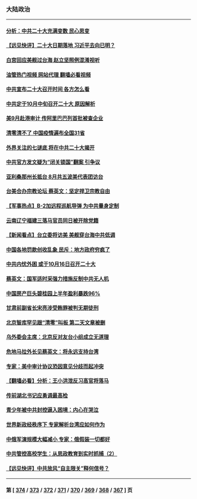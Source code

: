 ### 大陆政治
---
#### [分析：中共二十大充满变数 民心思变](../../pages/ncid277/n13813926.md?08310845) 
#### [【远见快评】二十大日期落地 习近平去向已明？](../../pages/ncid277/n13814073.md?08310845) 
#### [白宫回应美舰过台海 赵立坚照例混淆视听](../../pages/ncid277/n13814037.md?08310845) 
#### [油管热门视频 网站代理 翻墙必看视频](http://209.222.30.114:81/youtube.html?08310845)
#### [中共宣布二十大召开时间 各方怎么看](../../pages/ncid277/n13813989.md?08310845) 
#### [中共定于10月中旬召开二十大 原因解析](../../pages/ncid277/n13814018.md?08310845) 
#### [美9月赴港审计 传阿里巴巴列首批被查企业](../../pages/ncid277/n13813987.md?08310845) 
#### [清零清不了 中国疫情遍布全国31省](../../pages/ncid277/n13813867.md?08310845) 
#### [外界关注的七谜底 将在中共二十大揭开](../../pages/ncid277/n13813907.md?08310845) 
#### [中共官方发文疑为“闭关锁国”翻案 引争议](../../pages/ncid277/n13813766.md?08310845) 
#### [亚利桑那州长抵台 8月共五波美代表团访台](../../pages/ncid277/n13813826.md?08310845) 
#### [台美合办宗教论坛 蔡英文：坚定捍卫宗教自由](../../pages/ncid277/n13813822.md?08310845) 
#### [【军事热点】B-2加远程巡航导弹 为中共量身定制](../../pages/ncid277/n13813296.md?08310845) 
#### [云南辽宁福建三落马官员同日被开除党籍](../../pages/ncid277/n13813730.md?08310845) 
#### [【新闻看点】台立委将访美 美舰穿台海中共低调](../../pages/ncid277/n13813310.md?08310845) 
#### [中国各地罚款创收乱象 民斥：地方政府穷疯了](../../pages/ncid277/n13813735.md?08310845) 
#### [中共内忧外困 或于10月16日召开二十大](../../pages/ncid277/n13813765.md?08310845) 
#### [蔡英文：国军适时采强力措施反制中共无人机](../../pages/ncid277/n13813757.md?08310845) 
#### [中国房产巨头碧桂园上半年盈利暴跌96%](../../pages/ncid277/n13813700.md?08310845) 
#### [甘肃前副省长宋亮涉受贿罪被判无期徒刑](../../pages/ncid277/n13813699.md?08310845) 
#### [北京智库罕见跟“清零”叫板 第二天文章被删](../../pages/ncid277/n13813675.md?08310845) 
#### [乌外委会主席：北京反对友台小组成立无道理](../../pages/ncid277/n13813603.md?08310845) 
#### [危地马拉外长见蔡英文：将永远支持台湾](../../pages/ncid277/n13813624.md?08310845) 
#### [专家：美中审计协议恐因意见分歧而起冲突](../../pages/ncid277/n13813306.md?08310845) 
#### [【翻墙必看】分析：王小洪泄反习高官将落马](../../pages/ncid277/n13813522.md?08310845) 
#### [传前湖北书记应勇调最高检](../../pages/ncid277/n13813443.md?08310845) 
#### [青少年被中共封控逼入困境：内心在哭泣](../../pages/ncid277/n13813434.md?08310845) 
#### [世界新政经秩序下 专家解析台湾应如何作为](../../pages/ncid277/n13812997.md?08310845) 
#### [中俄军演规模大幅减小 专家：俄假装一切都好](../../pages/ncid277/n13813314.md?08310845) 
#### [中共管控高校学生：从思政教育到实时抓捕（2）](../../pages/ncid277/n13811640.md?08310845) 
#### [【远见快评】中共放风“自主限关”释何信号？](../../pages/ncid277/n13813366.md?08310845) 

---
#### 第 [ [374](./374.md?08310845) / [373](./373.md?08310845) / [372](./372.md?08310845) / [371](./371.md?08310845) / [370](./370.md?08310845) / [369](./369.md?08310845) / [368](./368.md?08310845) / [367](./367.md?08310845) ] 页
